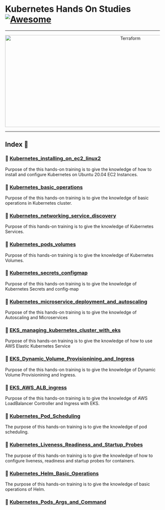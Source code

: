 Kubernetes Hands On Studies  [![Awesome](https://cdn.rawgit.com/sindresorhus/awesome/d7305f38d29fed78fa85652e3a63e154dd8e8829/media/badge.svg)](https://github.com/sindresorhus/awesome)
===============
<hr>

<p align="center">
    <img alt="Terraform" src="https://cdn.worldvectorlogo.com/logos/kubernets.svg" height="300" width="800">
</p>
<hr>

## Index 📜

### 🔖 [Kubernetes_installing_on_ec2_linux2](https://github.com/medipnegiz/Kubernetes_hands_on/tree/main/Kubernetes_installing_on_ec2_linux2)
Purpose of the this hands-on training is to give the knowledge of how to install and configure Kubernetes on Ubuntu 20.04 EC2 Instances.

### 🔖 [Kubernetes_basic_operations](https://github.com/medipnegiz/Kubernetes_hands_on/tree/main/Kubernetes_basic_operations)
Purpose of the this hands-on training is to give the knowledge of basic operations in Kubernetes cluster.

### 🔖 [Kubernetes_networking_service_discovery](https://github.com/medipnegiz/Kubernetes_hands_on/tree/main/Kubernetes_networking_service_discovery)
Purpose of this hands-on training is to give the knowledge of Kubernetes Services.

### 🔖 [Kubernetes_pods_volumes](https://github.com/medipnegiz/Kubernetes_hands_on/tree/main/Kubernetes_pods_volumes)
Purpose of this hands-on training is to give the knowledge of Kubernetes Volumes.

### 🔖 [Kubernetes_secrets_configmap](https://github.com/medipnegiz/Kubernetes_hands_on/tree/main/Kubernetes_secrets_configmap)
Purpose of the this hands-on training is to give the knowledge of Kubernetes Secrets and config-map

### 🔖 [Kubernetes_microservice_deployment_and_autoscaling](https://github.com/medipnegiz/Kubernetes_hands_on/tree/main/Kubernetes_microservice_deployment_and_autoscaling)
Purpose of the this hands-on training is to give the knowledge of Autoscaling and Microservices

### 🔖 [EKS_managing_kubernetes_cluster_with_eks](https://github.com/medipnegiz/Kubernetes_hands_on/tree/main/EKS_managing_kubernetes_cluster_with_eks)
Purpose of this hands-on training is to give the knowledge of how to use AWS Elastic Kubernetes Service

### 🔖 [EKS_Dynamic_Volume_Provisionining_and_Ingress](https://github.com/medipnegiz/Kubernetes_hands_on/tree/main/EKS_Dynamic_Volume_Provisionining_and_Ingress)
Purpose of the this hands-on training is to give the knowledge of Dynamic Volume Provisionining and Ingress.

### 🔖 [EKS_AWS_ALB_ingress](https://github.com/medipnegiz/Kubernetes_hands_on/tree/main/EKS_AWS_ALB_ingress)
Purpose of the this hands-on training is to give the knowledge of AWS LoadBalancer Controller and Ingress with EKS.

### 🔖 [Kubernetes_Pod_Scheduling](https://github.com/medipnegiz/Kubernetes_hands_on/tree/main/Kubernetes_Pod_Scheduling)
The purpose of this hands-on training is to give the knowledge of pod scheduling.

### 🔖 [Kubernetes_Liveness_Readiness_and_Startup_Probes](https://github.com/medipnegiz/Kubernetes_hands_on/tree/main/Kubernetes_Liveness_Readiness_and_Startup_Probes)
The purpose of this hands-on training is to give the knowledge of how to configure liveness, readiness and startup probes for containers.

### 🔖 [Kubernetes_Helm_Basic_Operations](https://github.com/medipnegiz/Kubernetes_hands_on/tree/main/Kubernetes_Helm_Basic_Operations)
The purpose of this hands-on training is to give the knowledge of basic operations of Helm.

### 🔖 [Kubernetes_Pods_Args_and_Command]()
